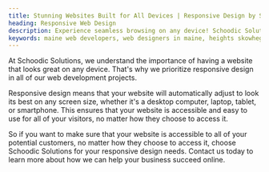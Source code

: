 ```yaml
---
title: Stunning Websites Built for All Devices | Responsive Design by Schoodic Solutions
heading: Responsive Web Design
description: Experience seamless browsing on any device! Schoodic Solutions creates beautiful, user-friendly websites that adapt perfectly in Maine.
keywords: maine web developers, web designers in maine, heights skowhegan, schoodic, cutting edge kennebunk, custom software development washington county main, website development washington county maine, software development company washington county maine, web development company washington county maine, washington county maine custom software, washington county maine website development, custom software development near me, website development near me, washington county maine web design, washington county maine app development, maine web design, maine app development, web design portland maine, website hosting and design services, maine web developers, managed hosting services maine, responsive web development services maine, web design belfast, camden web design, web designer portland maine, website design belfast, responsive development maine
---
```


At Schoodic Solutions, we understand the importance of having a website that looks great on any device. That's why we prioritize responsive design in all of our web development projects.

Responsive design means that your website will automatically adjust to look its best on any screen size, whether it's a desktop computer, laptop, tablet, or smartphone. This ensures that your website is accessible and easy to use for all of your visitors, no matter how they choose to access it.

So if you want to make sure that your website is accessible to all of your potential customers, no matter how they choose to access it, choose Schoodic Solutions for your responsive design needs. Contact us today to learn more about how we can help your business succeed online.

